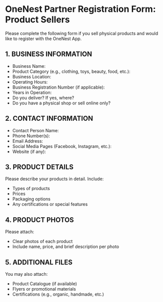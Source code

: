 # OneNest Partner Registration Form: Product Sellers

Please complete the following form if you sell physical products and would like to register with the OneNest App.

## 1. BUSINESS INFORMATION
- Business Name:
- Product Category (e.g., clothing, toys, beauty, food, etc.):
- Business Location:
- Operating Hours:
- Business Registration Number (if applicable):
- Years in Operation:
- Do you deliver? If yes, where?
- Do you have a physical shop or sell online only?

## 2. CONTACT INFORMATION
- Contact Person Name:
- Phone Number(s):
- Email Address:
- Social Media Pages (Facebook, Instagram, etc.):
- Website (if any):

## 3. PRODUCT DETAILS

Please describe your products in detail. Include:
- Types of products
- Prices
- Packaging options
- Any certifications or special features

## 4. PRODUCT PHOTOS

Please attach:
- Clear photos of each product
- Include name, price, and brief description per photo

## 5. ADDITIONAL FILES

You may also attach:
- Product Catalogue (if available)
- Flyers or promotional materials
- Certifications (e.g., organic, handmade, etc.)
